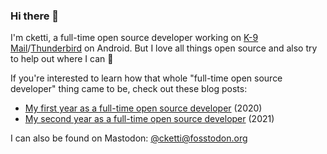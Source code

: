 ### Hi there 👋

I'm cketti, a full-time open source developer working on [K-9 Mail](https://github.com/thundernest/k-9)/[Thunderbird](https://thunderbird.net/) on Android. But I love all things open source and also try to help out where I can 🔧

If you're interested to learn how that whole "full-time open source developer" thing came to be, check out these blog posts:
* [My first year as a full-time open source developer](https://cketti.de/2021/01/14/my-first-year-as-a-full-time-open-source-developer/) (2020)
* [My second year as a full-time open source developer](https://cketti.de/2022/01/22/my-second-year-as-a-full-time-open-source-developer/) (2021)

I can also be found on Mastodon: <a href="https://fosstodon.org/@cketti" rel="me">@cketti&#8203;<!-- Zero-width space. So GitHub doesn't linkify what it believes to be an email address -->@fosstodon.org</a>
